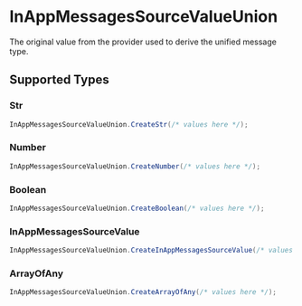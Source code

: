 # InAppMessagesSourceValueUnion

The original value from the provider used to derive the unified message type.


## Supported Types

### Str

```csharp
InAppMessagesSourceValueUnion.CreateStr(/* values here */);
```

### Number

```csharp
InAppMessagesSourceValueUnion.CreateNumber(/* values here */);
```

### Boolean

```csharp
InAppMessagesSourceValueUnion.CreateBoolean(/* values here */);
```

### InAppMessagesSourceValue

```csharp
InAppMessagesSourceValueUnion.CreateInAppMessagesSourceValue(/* values here */);
```

### ArrayOfAny

```csharp
InAppMessagesSourceValueUnion.CreateArrayOfAny(/* values here */);
```

